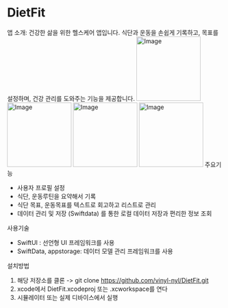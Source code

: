 # DietFit

앱 소개: 건강한 삶을 위한 헬스케어 앱입니다. 식단과 운동을 손쉽게 기록하고, 목표를 설정하며, 건강 관리를 도와주는 기능을 제공합니다.
<img width="150" alt="Image" src="https://github.com/user-attachments/assets/3b66fcec-df32-439f-a205-aa70517594c8" />
<img width="150" alt="Image" src="https://github.com/user-attachments/assets/96fc14a1-03a8-410a-93be-ed3c4f2e11c2" />
<img width="150" alt="Image" src="https://github.com/user-attachments/assets/e7c14bd7-388d-48d2-b5bd-96cbec49126b" />
<img width="150" alt="Image" src="https://github.com/user-attachments/assets/6f2edecc-fc0c-4116-826c-7c65ce26b4a3" />
주요기능
- 사용자 프로필 설정
- 식단, 운동루틴을 요약해서 기록
- 식단 목표, 운동목표를 텍스트로 회고하고 리스트로 관리
- 데이터 관리 및 저장 (Swiftdata) 를 통한 로컬 데이터 저장과 편리한 정보 조회

사용기술
- SwiftUI : 선언형 UI 프레임워크를 사용
- SwiftData, appstorage: 데이터 모델 관리 프레임워크를 사용


설치방법
1. 해당 저장소를 클론 -> git clone https://github.com/vinyl-nyl/DietFit.git
2. xcode에서 DietFit.xcodeproj 또는 .xcworkspace를 연다
3. 시뮬레이터 또는 실제 디바이스에서 실행
   
